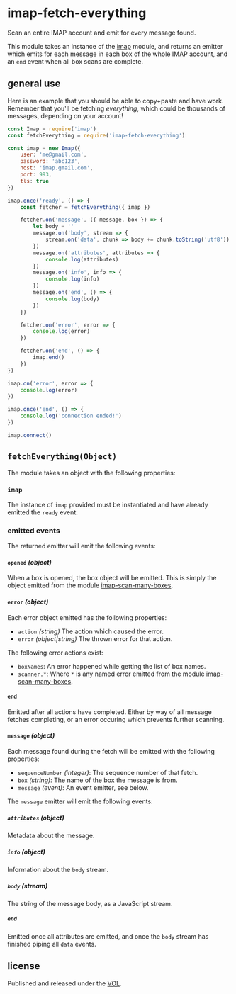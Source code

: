 # imap-fetch-everything

Scan an entire IMAP account and emit for every message found.

This module takes an instance of the
[imap](https://github.com/mscdex/node-imap) module, and
returns an emitter which emits for each message in each box
of the whole IMAP account, and an `end` event when all box
scans are complete.

## general use

Here is an example that you should be able to copy+paste
and have work. Remember that you'll be fetching _everything_,
which could be thousands of messages, depending on your account!

```js
const Imap = require('imap')
const fetchEverything = require('imap-fetch-everything')

const imap = new Imap({
	user: 'me@gmail.com',
	password: 'abc123',
	host: 'imap.gmail.com',
	port: 993,
	tls: true
})

imap.once('ready', () => {
	const fetcher = fetchEverything({ imap })

	fetcher.on('message', ({ message, box }) => {
		let body = ''
		message.on('body', stream => {
			stream.on('data', chunk => body += chunk.toString('utf8'))
		})
		message.on('attributes', attributes => {
			console.log(attributes)
		})
		message.on('info', info => {
			console.log(info)
		})
		message.on('end', () => {
			console.log(body)
		})
	})

	fetcher.on('error', error => {
		console.log(error)
	})

	fetcher.on('end', () => {
		imap.end()
	})
})

imap.on('error', error => {
	console.log(error)
})

imap.once('end', () => {
	console.log('connection ended!')
})

imap.connect()
```

## `fetchEverything(Object)`

The module takes an object with the following properties:

### `imap`

The instance of `imap` provided must be instantiated and
have already emitted the `ready` event.

### emitted events

The returned emitter will emit the following events:

#### `opened` *(object)*

When a box is opened, the box object will be emitted. This is
simply the object emitted from the module
[imap-scan-many-boxes](https://www.npmjs.com/package/imap-scan-many-boxes).

#### `error` *(object)*

Each error object emitted has the following properties:

* `action` *(string)* The action which caused the error.
* `error` *(object|string)* The thrown error for that action.

The following error actions exist:

* `boxNames`: An error happened while getting the list of box names.
* `scanner.*`: Where `*` is any named error emitted from the module
	[imap-scan-many-boxes](https://www.npmjs.com/package/imap-scan-many-boxes).

#### `end`

Emitted after all actions have completed. Either by way
of all message fetches completing, or an error occuring which
prevents further scanning.

#### `message` *(object)*

Each message found during the fetch will be emitted with the
following properties:

* `sequenceNumber` *(integer)*: The sequence number of that fetch.
* `box` *(string)*: The name of the box the message is from.
* `message` *(event)*: An event emitter, see below.

The `message` emitter will emit the following events:

##### `attributes` *(object)*

Metadata about the message.

##### `info` *(object)*

Information about the `body` stream.

##### `body` *(stream)*

The string of the message body, as a JavaScript stream.

##### `end`

Emitted once all attributes are emitted, and once the `body` stream
has finished piping all `data` events.

## license

Published and released under the [VOL](http://veryopenlicense.com).
